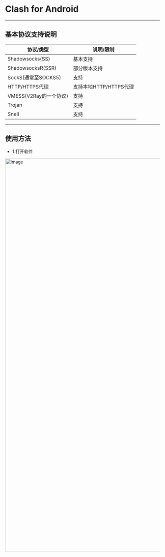 # Clash for Android

---

## 基本协议支持说明

|协议/类型|说明/限制|
|-|-|
|Shadowsocks(SS)|基本支持|
|ShadowsocksR(SSR)|部分版本支持|
|SockS(通常至SOCKS5)|支持|
|HTTP/HTTPS代理|支持本地HTTP/HTTPS代理|
|VMESS(V2Ray的一个协议)|支持|
|Trojan|支持|
|Snell|支持|

---

## 使用方法

- 1.打开软件

<img width="576" height="1280" alt="image" src="https://github.com/user-attachments/assets/cf6c1a0a-7e4e-4f73-a40e-118142cceaf1" />

